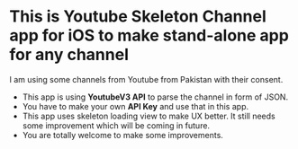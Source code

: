 # This is Youtube Skeleton Channel app for iOS to make stand-alone app for any channel

I am using some channels from Youtube from Pakistan with their consent.

* This app is using **YoutubeV3 API** to parse the channel in form of JSON.
* You have to make your own **API Key** and use that in this app.
* This app uses skeleton loading view to make UX better. It still needs some improvement which will be coming in future.
* You are totally welcome to make some improvements.
